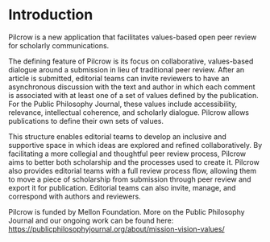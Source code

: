 # Introduction

Pilcrow is a new application that facilitates values-based open peer review for scholarly communications.

The defining feature of Pilcrow is its focus on collaborative, values-based dialogue around a submission in lieu of traditional peer review. After an article is submitted, editorial teams can invite reviewers to have an asynchronous discussion with the text and author in which each comment is associated with at least one of a set of values defined by the publication. For the Public Philosophy Journal, these values include accessibility, relevance, intellectual coherence, and scholarly dialogue. Pilcrow allows publications to define their own sets of values.

This structure enables editorial teams to develop an inclusive and supportive space in which ideas are explored and refined collaboratively. By facilitating a more collegial and thoughtful peer review process, Pilcrow aims to better both scholarship and the processes used to create it. Pilcrow also provides editorial teams with a full review process flow, allowing them to move a piece of scholarship from submission through peer review and export it for publication. Editorial teams can also invite, manage, and correspond with authors and reviewers.

Pilcrow is funded by Mellon Foundation. More on the Public Philosophy Journal and our ongoing work can be found here: <https://publicphilosophyjournal.org/about/mission-vision-values/>
